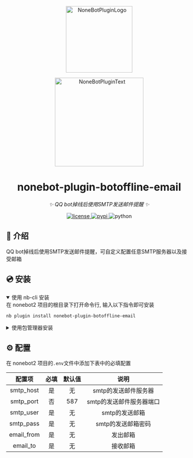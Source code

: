 <div align="center">
  <a href="https://v2.nonebot.dev/store"><img src="https://github.com/A-kirami/nonebot-plugin-template/blob/resources/nbp_logo.png" width="180" height="180" alt="NoneBotPluginLogo"></a>
  <br>
  <p><img src="https://github.com/A-kirami/nonebot-plugin-template/blob/resources/NoneBotPlugin.svg" width="240" alt="NoneBotPluginText"></p>
</div>

<div align="center">

# nonebot-plugin-botoffline-email

_✨ QQ bot掉线后使用SMTP发送邮件提醒 ✨_


<a href="./LICENSE">
    <img src="https://img.shields.io/github/license/owner/nonebot-plugin-botoffline-email.svg" alt="license">
</a>
<a href="https://pypi.python.org/pypi/nonebot-plugin-botoffline-email">
    <img src="https://img.shields.io/pypi/v/nonebot-plugin-botoffline-email.svg" alt="pypi">
</a>
<img src="https://img.shields.io/badge/python-3.9+-blue.svg" alt="python">

</div>

## 📖 介绍

QQ bot掉线后使用SMTP发送邮件提醒，可自定义配置任意SMTP服务器以及接受邮箱

## 💿 安装

<details open>
<summary>使用 nb-cli 安装</summary>
在 nonebot2 项目的根目录下打开命令行, 输入以下指令即可安装

    nb plugin install nonebot-plugin-botoffline-email

</details>

<details>
<summary>使用包管理器安装</summary>
在 nonebot2 项目的插件目录下, 打开命令行, 根据你使用的包管理器, 输入相应的安装命令

<details>
<summary>pip</summary>

    pip install nonebot-plugin-botoffline-email
</details>
<details>
<summary>pdm</summary>

    pdm add nonebot-plugin-botoffline-email
</details>
<details>
<summary>poetry</summary>

    poetry add nonebot-plugin-botoffline-email
</details>
<details>
<summary>conda</summary>

    conda install nonebot-plugin-botoffline-email
</details>

打开 nonebot2 项目根目录下的 `pyproject.toml` 文件, 在 `[tool.nonebot]` 部分追加写入

    plugins = ["nonebot-plugin-botoffline-email"]

</details>

## ⚙️ 配置

在 nonebot2 项目的`.env`文件中添加下表中的必填配置

| 配置项 | 必填 | 默认值 | 说明 |
|:-----:|:----:|:----:|:----:|
| smtp_host | 是 | 无 | smtp的发送邮件服务器 |
| smtp_port | 否 | 587 | smtp的发送邮件服务器端口 |
| smtp_user | 是 | 无 | smtp的发送邮箱 |
| smtp_pass | 是 | 无 | smtp的发送邮箱密码 |
| email_from | 是 | 无 | 发出邮箱 |
| email_to | 是 | 无 | 接收邮箱 |
